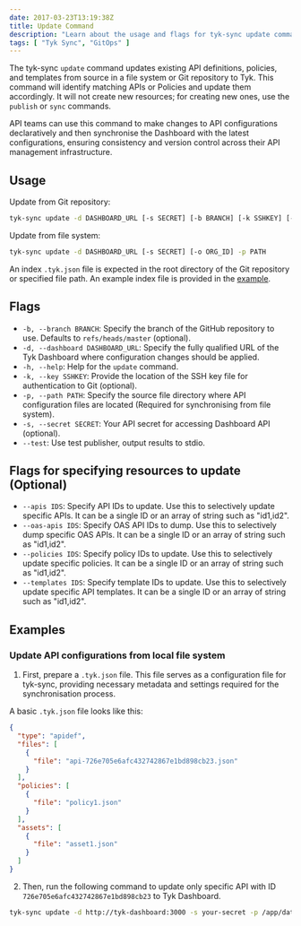```yaml
---
date: 2017-03-23T13:19:38Z
title: Update Command
description: "Learn about the usage and flags for tyk-sync update command"
tags: [ "Tyk Sync", "GitOps" ]
---
```


The tyk-sync `update` command updates existing API definitions, policies, and templates from source in a file system or Git repository to Tyk. This command will identify matching APIs or Policies and update them accordingly. It will not create new resources; for creating new ones, use the `publish` or `sync` commands.

API teams can use this command to make changes to API configurations declaratively and then synchronise the Dashboard with the latest configurations, ensuring consistency and version control across their API management infrastructure.

## Usage

Update from Git repository:
```bash
tyk-sync update -d DASHBOARD_URL [-s SECRET] [-b BRANCH] [-k SSHKEY] [-o ORG_ID] REPOSITORY_URL
```

Update from file system:
```bash
tyk-sync update -d DASHBOARD_URL [-s SECRET] [-o ORG_ID] -p PATH
```

An index `.tyk.json` file is expected in the root directory of the Git repository or specified file path. An example index file is provided in the [example](#examples).

## Flags
* `-b, --branch BRANCH`: Specify the branch of the GitHub repository to use. Defaults to `refs/heads/master` (optional).
* `-d, --dashboard DASHBOARD_URL`: Specify the fully qualified URL of the Tyk Dashboard where configuration changes should be applied.
* `-h, --help`: Help for the `update` command.
* `-k, --key SSHKEY`: Provide the location of the SSH key file for authentication to Git (optional).
* `-p, --path PATH`: Specify the source file directory where API configuration files are located (Required for synchronising from file system).
* `-s, --secret SECRET`: Your API secret for accessing Dashboard API (optional).
* `--test`: Use test publisher, output results to stdio.

## Flags for specifying resources to update (Optional)
* `--apis IDS`: Specify API IDs to update. Use this to selectively update specific APIs. It can be a single ID or an array of string such as "id1,id2".
* `--oas-apis IDS`: Specify OAS API IDs to dump. Use this to selectively dump specific OAS APIs. It can be a single ID or an array of string such as "id1,id2".
* `--policies IDS`: Specify policy IDs to update. Use this to selectively update specific policies. It can be a single ID or an array of string such as "id1,id2".
* `--templates IDS`: Specify template IDs to update. Use this to selectively update specific API templates. It can be a single ID or an array of string such as "id1,id2".

## Examples
### Update API configurations from local file system

1. First, prepare a `.tyk.json` file. This file serves as a configuration file for tyk-sync, providing necessary metadata and settings required for the synchronisation process.

A basic `.tyk.json` file looks like this:

```json
{
  "type": "apidef",
  "files": [
    {
      "file": "api-726e705e6afc432742867e1bd898cb23.json"
    }
  ],
  "policies": [
    {
      "file": "policy1.json"
    }
  ],
  "assets": [
    {
      "file": "asset1.json"
    }
  ]
}
```

2. Then, run the following command to update only specific API with ID `726e705e6afc432742867e1bd898cb23` to Tyk Dashboard.

```bash
tyk-sync update -d http://tyk-dashboard:3000 -s your-secret -p /app/data --apis 726e705e6afc432742867e1bd898cb23
```